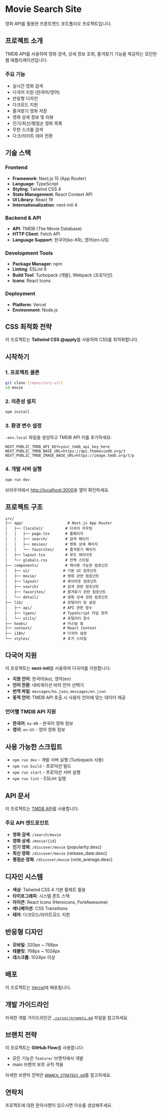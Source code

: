 # Movie Search Site

영화 API를 활용한 프론트엔드 포트폴리오 프로젝트입니다.

## 프로젝트 소개

TMDB API를 사용하여 영화 검색, 상세 정보 조회, 즐겨찾기 기능을 제공하는 모던한 웹 애플리케이션입니다.

### 주요 기능

- 실시간 영화 검색
- 다국어 지원 (한국어/영어)
- 반응형 디자인
- 다크모드 지원
- 즐겨찾기 영화 저장
- 영화 상세 정보 및 리뷰
- 인기/최신/평점순 영화 목록
- 무한 스크롤 검색
- 다크/라이트 테마 전환

## 기술 스택

### Frontend

- **Framework**: Next.js 15 (App Router)
- **Language**: TypeScript
- **Styling**: Tailwind CSS 4
- **State Management**: React Context API
- **UI Library**: React 19
- **Internationalization**: next-intl 4

### Backend & API

- **API**: TMDB (The Movie Database)
- **HTTP Client**: Fetch API
- **Language Support**: 한국어(ko-KR), 영어(en-US)

### Development Tools

- **Package Manager**: npm
- **Linting**: ESLint 9
- **Build Tool**: Turbopack (개발), Webpack (프로덕션)
- **Icons**: React Icons

### Deployment

- **Platform**: Vercel
- **Environment**: Node.js

## CSS 최적화 전략

이 프로젝트는 **Tailwind CSS @apply**를 사용하여 CSS를 최적화합니다.

## 시작하기

### 1. 프로젝트 클론

```bash
git clone [repository-url]
cd movie
```

### 2. 의존성 설치

```bash
npm install
```

### 3. 환경 변수 설정

`.env.local` 파일을 생성하고 TMDB API 키를 추가하세요:

```env
NEXT_PUBLIC_TMDB_API_KEY=your_tmdb_api_key_here
NEXT_PUBLIC_TMDB_BASE_URL=https://api.themoviedb.org/3
NEXT_PUBLIC_TMDB_IMAGE_BASE_URL=https://image.tmdb.org/t/p
```

### 4. 개발 서버 실행

```bash
npm run dev
```

브라우저에서 [http://localhost:3000](http://localhost:3000)을 열어 확인하세요.

## 프로젝트 구조

```
src/
├── app/                    # Next.js App Router
│   ├── [locale]/          # 다국어 라우팅
│   │   ├── page.tsx       # 홈페이지
│   │   ├── search/        # 검색 페이지
│   │   ├── movies/        # 영화 상세 페이지
│   │   └── favorites/     # 즐겨찾기 페이지
│   ├── layout.tsx         # 루트 레이아웃
│   └── globals.css        # 전역 스타일
├── components/            # 재사용 가능한 컴포넌트
│   ├── ui/               # 기본 UI 컴포넌트
│   ├── movie/            # 영화 관련 컴포넌트
│   ├── layout/           # 레이아웃 컴포넌트
│   ├── search/           # 검색 관련 컴포넌트
│   ├── favorites/        # 즐겨찾기 관련 컴포넌트
│   └── detail/           # 영화 상세 관련 컴포넌트
├── lib/                  # 유틸리티 및 설정
│   ├── api/              # API 관련 함수
│   ├── types/            # TypeScript 타입 정의
│   └── utils/            # 유틸리티 함수
├── hooks/                # 커스텀 훅
├── context/              # React Context
├── i18n/                 # 다국어 설정
└── styles/               # 추가 스타일
```

## 다국어 지원

이 프로젝트는 **next-intl**을 사용하여 다국어를 지원합니다:

- **지원 언어**: 한국어(ko), 영어(en)
- **언어 전환**: 네비게이션 바의 언어 선택기
- **번역 파일**: `messages/ko.json`, `messages/en.json`
- **동적 언어**: TMDB API 호출 시 사용자 언어에 맞는 데이터 제공

### 언어별 TMDB API 지원

- **한국어**: `ko-KR` - 한국어 영화 정보
- **영어**: `en-US` - 영어 영화 정보

## 사용 가능한 스크립트

- `npm run dev` - 개발 서버 실행 (Turbopack 사용)
- `npm run build` - 프로덕션 빌드
- `npm run start` - 프로덕션 서버 실행
- `npm run lint` - ESLint 실행

## API 문서

이 프로젝트는 [TMDB API](https://developers.themoviedb.org/)를 사용합니다.

### 주요 API 엔드포인트

- **영화 검색**: `/search/movie`
- **영화 상세**: `/movie/{id}`
- **인기 영화**: `/discover/movie` (popularity.desc)
- **최신 영화**: `/discover/movie` (release_date.desc)
- **평점순 영화**: `/discover/movie` (vote_average.desc)

## 디자인 시스템

- **색상**: Tailwind CSS 4 기본 팔레트 활용
- **타이포그래피**: 시스템 폰트 스택
- **아이콘**: React Icons (Heroicons, FontAwesome)
- **애니메이션**: CSS Transitions
- **테마**: 다크모드/라이트모드 지원

## 반응형 디자인

- **모바일**: 320px ~ 768px
- **태블릿**: 768px ~ 1024px
- **데스크톱**: 1024px 이상

## 배포

이 프로젝트는 [Vercel](https://vercel.com)에 배포됩니다.

## 개발 가이드라인

자세한 개발 가이드라인은 [`.cursor/prompts.md`](./.cursor/prompts.md) 파일을 참고하세요.

## 브랜치 전략

이 프로젝트는 **GitHub Flow**를 사용합니다:

- 모든 기능은 `feature/` 브랜치에서 개발
- main 브랜치 보호 규칙 적용

자세한 브랜치 전략은 [`BRANCH_STRATEGY.md`](./BRANCH_STRATEGY.md)를 참고하세요.

## 연락처

프로젝트에 대한 문의사항이 있으시면 이슈를 생성해주세요.
